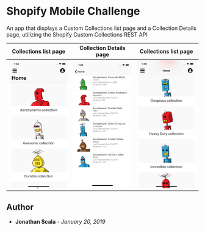 # Shopify Mobile Challenge

An app that displays a Custom Collections list page and a Collection Details page, utilizing the Shopify Custom Collections REST API

<table>
    <thead>
        <tr>
            <th align="center">Collections list page</th>
            <th align="center">Collection Details page</th>
            <th align="center">Collections list page</th>
        </tr>
    </thead>
    <tbody>
        <tr>
            <td align="center"><img src="https://github.com/JonathanScala/Shopify-Mobile-Challenge/blob/master/Images/Screenshot1.png?raw=true" alt="drawing" width="200"/></td>
            <td align="center"><img src="https://github.com/JonathanScala/Shopify-Mobile-Challenge/blob/master/Images/Screenshot2.png?raw=true" alt="drawing" width="200"/></td>
            <td align="center"><img src="https://github.com/JonathanScala/Shopify-Mobile-Challenge/blob/master/Images/Screenshot3.png?raw=true" alt="drawing" width="200"/></td>
        </tr>
    </tbody>
</table>

## Author

* **Jonathan Scala** - *January 20, 2019*
